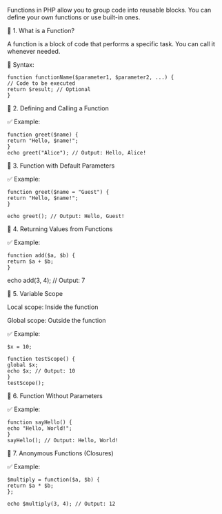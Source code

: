 


Functions in PHP allow you to group code into reusable blocks. You can define your own functions or use built-in ones.

🔹 1. What is a Function?
   
   A function is a block of code that performs a specific task. You can call it whenever needed.

🔸 Syntax:

    function functionName($parameter1, $parameter2, ...) {
    // Code to be executed
    return $result; // Optional
    }

🔹 2. Defining and Calling a Function
   
   ✅ Example:

    function greet($name) {
    return "Hello, $name!";
    }
    echo greet("Alice"); // Output: Hello, Alice!

🔹 3. Function with Default Parameters
   
   ✅ Example:

    function greet($name = "Guest") {
    return "Hello, $name!";
    }

    echo greet(); // Output: Hello, Guest!

🔹 4. Returning Values from Functions
   
   ✅ Example:

    function add($a, $b) {
    return $a + $b;
    }

  echo add(3, 4); // Output: 7

🔹 5. Variable Scope
   
   Local scope: Inside the function

   Global scope: Outside the function

  ✅ Example:

    $x = 10;

    function testScope() {
    global $x;
    echo $x; // Output: 10
    }
    testScope();

🔹 6. Function Without Parameters

  ✅ Example:

    function sayHello() {
    echo "Hello, World!";
    }
    sayHello(); // Output: Hello, World!

🔹 7. Anonymous Functions (Closures)

  ✅ Example:

    $multiply = function($a, $b) {
    return $a * $b;
    };

    echo $multiply(3, 4); // Output: 12
